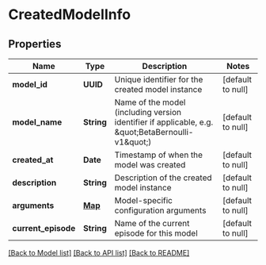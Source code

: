 # CreatedModelInfo
## Properties

| Name | Type | Description | Notes |
|------------ | ------------- | ------------- | -------------|
| **model\_id** | **UUID** | Unique identifier for the created model instance | [default to null] |
| **model\_name** | **String** | Name of the model (including version identifier if applicable, e.g. \&quot;BetaBernoulli-v1\&quot;) | [default to null] |
| **created\_at** | **Date** | Timestamp of when the model was created | [default to null] |
| **description** | **String** | Description of the created model instance | [default to null] |
| **arguments** | [**Map**](AnyType.md) | Model-specific configuration arguments | [default to null] |
| **current\_episode** | **String** | Name of the current episode for this model | [default to null] |

[[Back to Model list]](../README.md#documentation-for-models) [[Back to API list]](../README.md#documentation-for-api-endpoints) [[Back to README]](../README.md)

